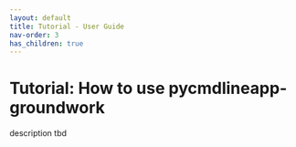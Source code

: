 ```yaml
---
layout: default
title: Tutorial - User Guide
nav-order: 3
has_children: true
---
```

<!-- markdownlint-disable MD025 -->

# Tutorial: How to use pycmdlineapp-groundwork

description tbd
